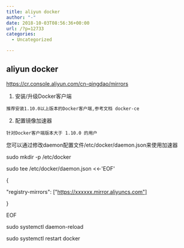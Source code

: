 ```yaml
---
title: aliyun docker
author: "-"
date: 2018-10-03T08:56:36+00:00
url: /?p=12733
categories:
  - Uncategorized

---
```

## aliyun docker
https://cr.console.aliyun.com/cn-qingdao/mirrors

  1. 安装/升级Docker客户端
  
    推荐安装1.10.0以上版本的Docker客户端,参考文档 docker-ce 
  2. 配置镜像加速器
  
    针对Docker客户端版本大于 1.10.0 的用户

您可以通过修改daemon配置文件/etc/docker/daemon.json来使用加速器
  
sudo mkdir -p /etc/docker
  
sudo tee /etc/docker/daemon.json <<-'EOF'
  
{
    
"registry-mirrors": ["https://xxxxxx.mirror.aliyuncs.com"]
  
}
  
EOF
  
sudo systemctl daemon-reload
  
sudo systemctl restart docker